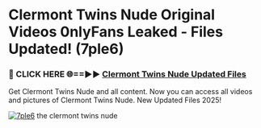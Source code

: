# Clermont Twins Nude Original Videos 0nlyFans Leaked - Files Updated! (7ple6)

<h3>🔴 CLICK HERE 🌐==►► <a href="https://tinyurl.com/yc6ubb5a" rel="nofollow">Clermont Twins Nude Updated Files</a></h3>

Get Clermont Twins Nude and all content. Now you can access all videos and pictures of Clermont Twins Nude. New Updated Files 2025!

[![7ple6](https://i.imgur.com/7eu0CRL.gif)](https://tinyurl.com/yc6ubb5a)
the clermont twins nude